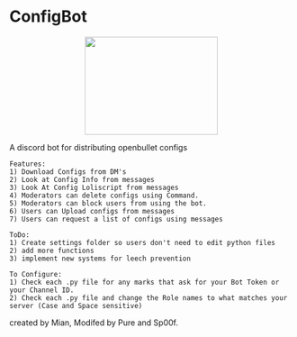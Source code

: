 # ConfigBot

<p align="center">
  <img width="236‬" height="174.5" src="https://i.imgur.com/ia59gBv.png">
</p>

A discord bot for distributing openbullet configs
```
Features: 
1) Download Configs from DM's
2) Look at Config Info from messages
3) Look At Config Loliscript from messages
4) Moderators can delete configs using Command.
5) Moderators can block users from using the bot.
6) Users can Upload configs from messages
7) Users can request a list of configs using messages

ToDo:
1) Create settings folder so users don't need to edit python files
2) add more functions
3) implement new systems for leech prevention

To Configure:
1) Check each .py file for any marks that ask for your Bot Token or your Channel ID.
2) Check each .py file and change the Role names to what matches your server (Case and Space sensitive)
```

created by Mian, Modifed by Pure and Sp00f.
